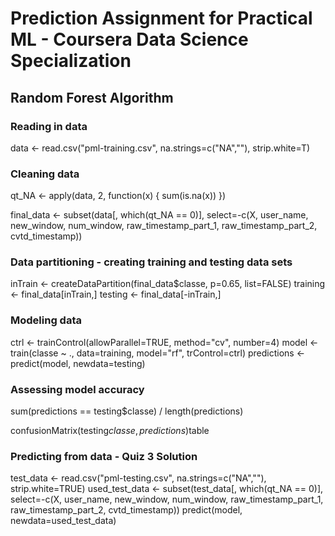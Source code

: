 # Prediction Assignment for Practical ML - Coursera Data Science Specialization
## Random Forest Algorithm

### Reading in data
data <- read.csv("pml-training.csv", na.strings=c("NA",""), strip.white=T)


### Cleaning data
qt_NA <- apply(data, 2, function(x) { sum(is.na(x)) })

final_data <- subset(data[, which(qt_NA == 0)], 
                     select=-c(X, user_name, new_window, num_window, raw_timestamp_part_1, raw_timestamp_part_2, cvtd_timestamp))


### Data partitioning - creating training and testing data sets
inTrain <- createDataPartition(final_data$classe, 
                                   p=0.65, list=FALSE)
training <- final_data[inTrain,]
testing <- final_data[-inTrain,]


### Modeling data
ctrl <- trainControl(allowParallel=TRUE, method="cv", number=4)
model <- train(classe ~ ., data=training, model="rf", trControl=ctrl)
predictions <- predict(model, newdata=testing)


### Assessing model accuracy
sum(predictions == testing$classe) / length(predictions)

confusionMatrix(testing$classe, predictions)$table


### Predicting from data - Quiz 3 Solution
test_data <- read.csv("pml-testing.csv", na.strings=c("NA",""), strip.white=TRUE)
used_test_data <- subset(test_data[, which(qt_NA == 0)], 
                        select=-c(X, user_name, new_window, num_window, raw_timestamp_part_1, raw_timestamp_part_2, cvtd_timestamp))
predict(model, newdata=used_test_data)

